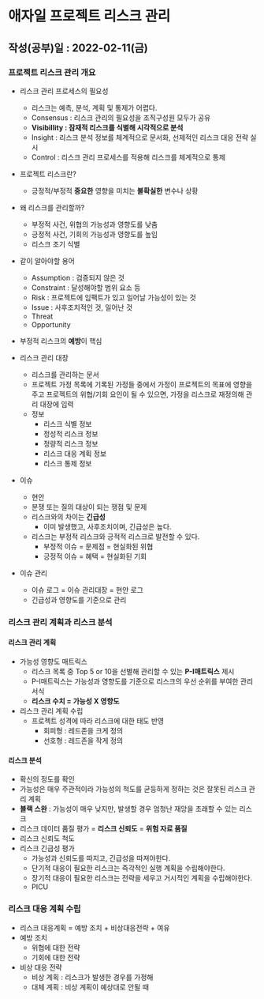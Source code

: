 # 애자일 프로젝트 리스크 관리

## 작성(공부)일 : 2022-02-11(금)



### 프로젝트 리스크 관리 개요

* 리스크 관리 프로세스의 필요성
  * 리스크는 예측, 분석, 계획 및 통제가 어렵다.
  * Consensus : 리스크 관리의 필요성을 조직구성원 모두가 공유
  * **Visibillity : 잠재적 리스크를 식별해 시각적으로 분석**
  * Insight : 리스크 분석 정보를 체계적으로 문서화, 선제적인 리스크 대응 전략 실시
  * Control : 리스크 관리 프로세스를 적용해 리스크를 체계적으로 통제

* 프로젝트 리스크란?
  * 긍정적/부정적 **중요한** 영향을 미치는 **불확실한** 변수나 상황
* 왜 리스크를 관리할까?
  * 부정적 사건, 위협의 가능성과 영향도를 낮춤
  * 긍정적 사건, 기회의 가능성과 영향도를 높임
  * 리스크 조기 식별
* 같이 알아야할 용어
  * Assumption : 검증되지 않은 것
  * Constraint : 달성해야할 범위 요소 등
  * Risk : 프로젝트에 임팩트가 있고 일어날 가능성이 있는 것
  * Issue : 사후조치적인 것, 일어난 것
  * Threat
  * Opportunity
* 부정적 리스크의 **예방**이 핵심
* 리스크 관리 대장
  * 리스크를 관리하는 문서
  * 프로젝트 가정 목록에 기록된 가정들 중에서 가정이 프로젝트의 목표에 영향을 주고 프로젝트의 위협/기회 요인이 될 수 있으면, 가정을 리스크로 재정의해 관리 대장에 입력
  * 정보
    * 리스크 식별 정보
    * 정성적 리스크 정보
    * 정량적 리스크 정보
    * 리스크 대응 계획 정보
    * 리스크 통제 정보
* 이슈
  * 현안
  * 분쟁 또는 질의 대상이 되는 쟁점 및 문제
  * 리스크와의 차이는 **긴급성**
    * 이미 발생했고, 사후조치이며, 긴급성은 높다.
  * 리스크는 부정적 리스크와 긍적적 리스크로 발전할 수 있다.
    * 부정적 이슈 = 문제점 = 현실화된 위협
    * 긍정적 이슈 = 혜택 = 현실화된 기회
* 이슈 관리
  * 이슈 로그 = 이슈 관리대장 = 현안 로그
  * 긴급성과 영향도를 기준으로 관리





### 리스크 관리 계획과 리스크 분석

#### 리스크 관리 계획

* 가능성 영향도 매트릭스
  * 리스크 목록 중 Top 5 or 10을 선별해 관리할 수 있는 **P-I매트릭스** 제시
  * P-I매트릭스는 가능성과 영향도를 기준으로 리스크의 우선 순위를 부여한 관리 서식
  * **리스크 수치 = 가능성 X 영향도**
* 리스크 관리 계획 수립
  * 프로젝트 성격에 따라 리스크에 대한 태도 반영
    * 회피형 : 레드존을 크게 정의
    * 선호형 : 레드존을 작게 정의



#### 리스크 분석

* 확신의 정도를 확인
* 가능성은 매우 주관적이라 가능성의 척도를 균등하게 정하는 것은 잘못된 리스크 관리 계획
* **블랙 스완** : 가능성이 매우 낮지만, 발생할 경우 엄청난 재앙을 초래할 수 있는 리스크
* 리스크 데이터 품질 평가 = **리스크 신뢰도** = **위험 자료 품질**
* 리스크 신뢰도 척도
* 리스크 긴급성 평가
  * 가능성과 신뢰도를 따지고, 긴급성을 따져야한다.
  * 단기적 대응이 필요한 리스크는 즉각적인 실행 계획을 수립해야한다.
  * 장기적 대응이 필요한 리스크는 전략을 세우고 거시적인 계획을 수립해야한다.
  * PICU 



### 리스크 대응 계획 수립

* 리스크 대응계획 = 예방 조치 + 비상대응전략 + 여유
* 예방 조치
  * 위협에 대한 전략
  * 기회에 대한 전략
* 비상 대응 전략
  * 비상 계획 : 리스크가 발생한 경우를 가정해
  * 대체 계획 : 비상 계획이 예상대로 안될 때